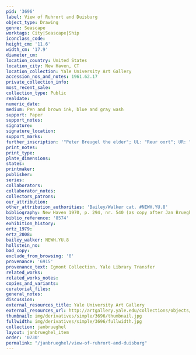 ```yaml
---
pid: '3696'
label: View of Ruhrort and Duisburg
object_type: Drawing
genre: Seascape
worktags: City|Seascape|Ship
iconclass_code:
height_cm: '11.6'
width_cm: '17.9'
diameter_cm:
location_country: United States
location_city: New Haven, CT
location_collection: Yale University Art Gallery
accession_nos_and_notes: 1961.62.17
private_collection_info:
most_recent_sale:
collection_type: Public
realdate:
numeric_date:
medium: Pen and brown ink, blue and gray wash
support: Paper
support_notes:
signature:
signature_location:
support_marks:
further_inscription: '"Peter Breugel the elder"; UL: "Reur oort"; UR: "duesborg"'
print_notes:
print_type:
plate_dimensions:
states:
printmaker:
publisher:
series:
collaborators:
collaborator_notes:
collectors_patrons:
our_attribution:
other_attribution_authorities: 'Bailey/Walker cat. #NEWH.YU.8'
bibliography: New Haven 1970, p. 294, nr. 540 (as copy after Jan Brueghel the Elder)
biblio_reference: '8574'
exhibition_history:
ertz_1979:
ertz_2008:
bailey_walker: NEWH.YU.8
hollstein_no:
bad_copy:
exclude_from_browsing: '0'
provenance: '6915'
provenance_text: Egmont Collection, Yale Library Transfer
related_works:
related_works_notes:
copies_and_variants:
curatorial_files:
general_notes:
discussion:
external_resources_title: Yale University Art Gallery
external_resources_url: http://artgallery.yale.edu/collections/objects/58546
thumbnail: img/derivatives/simple/3696/thumbnail.jpg
fullwidth: img/derivatives/simple/3696/fullwidth.jpg
collection: janbrueghel
layout: janbrueghel_item
order: '0730'
permalink: "/janbrueghel/view-of-ruhrort-and-duisburg"
---
```

